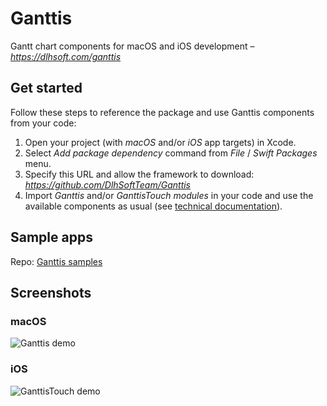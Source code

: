 # Ganttis
Gantt chart components for macOS and iOS development – *https://dlhsoft.com/ganttis*

## Get started
Follow these steps to reference the package and use Ganttis components from your code:
1. Open your project (with *macOS* and/or *iOS* app targets) in Xcode.
2. Select *Add package dependency* command from *File* / *Swift Packages* menu.
3. Specify this URL and allow the framework to download: *https://github.com/DlhSoftTeam/Ganttis*
5. Import *Ganttis* and/or *GanttisTouch modules* in your code and use the available components as usual (see [technical documentation](https://dlhsoft.com/ganttis/docs/manual.pdf)).

## Sample apps
Repo: [Ganttis samples](https://github.com/DlhsoftTeam/GanttisSamples)

## Screenshots

### macOS
![Ganttis demo](https://dlhsoft.com/ganttis/dlhsoft/GanttisDemo-screenshot1.png)

### iOS
![GanttisTouch demo](https://dlhsoft.com/ganttis/dlhsoft/GanttisTouchDemo-thumbnail.png)
